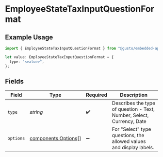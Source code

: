 # EmployeeStateTaxInputQuestionFormat

## Example Usage

```typescript
import { EmployeeStateTaxInputQuestionFormat } from "@gusto/embedded-api/models/components/employeestatetaxinputquestionformat.js";

let value: EmployeeStateTaxInputQuestionFormat = {
  type: "<value>",
};
```

## Fields

| Field                                                                 | Type                                                                  | Required                                                              | Description                                                           |
| --------------------------------------------------------------------- | --------------------------------------------------------------------- | --------------------------------------------------------------------- | --------------------------------------------------------------------- |
| `type`                                                                | *string*                                                              | :heavy_check_mark:                                                    | Describes the type of question - Text, Number, Select, Currency, Date |
| `options`                                                             | [components.Options](../../models/components/options.md)[]            | :heavy_minus_sign:                                                    | For "Select" type questions, the allowed values and display labels.   |